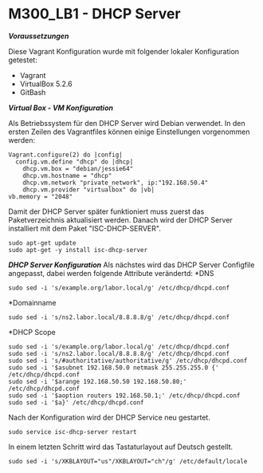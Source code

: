 # M300_LB1 - DHCP Server

***Voraussetzungen***

Diese Vagrant Konfiguration wurde mit folgender lokaler Konfiguration getestet:
* Vagrant
* VirtualBox 5.2.6
* GitBash


***Virtual Box - VM Konfiguration***

Als Betriebssystem für den DHCP Server wird Debian verwendet. In den ersten Zeilen des Vagrantfiles
können einige Einstellungen vorgenommen werden:
```
Vagrant.configure(2) do |config|  
  config.vm.define "dhcp" do |dhcp|	
    dhcp.vm.box = "debian/jessie64" 	
    dhcp.vm.hostname = "dhcp"		
    dhcp.vm.network "private_network", ip:"192.168.50.4" 	
	dhcp.vm.provider "virtualbox" do |vb|			
vb.memory = "2048"
```

Damit der DHCP Server später funktioniert muss zuerst das Paketverzeichnis aktualisiert werden.
Danach wird der DHCP Server installiert mit dem Paket "ISC-DHCP-SERVER".
```
sudo apt-get update
sudo apt-get -y install isc-dhcp-server
```


***DHCP Server Konfiguration***
Als nächstes wird das DHCP Server Configfile angepasst, dabei werden folgende Attribute verändertd:
*DNS
```
sudo sed -i 's/example.org/labor.local/g' /etc/dhcp/dhcpd.conf
```
*Domainname
```
sudo sed -i 's/ns2.labor.local/8.8.8.8/g' /etc/dhcp/dhcpd.conf
```
*DHCP Scope
```
sudo sed -i 's/example.org/labor.local/g' /etc/dhcp/dhcpd.conf
sudo sed -i 's/ns2.labor.local/8.8.8.8/g' /etc/dhcp/dhcpd.conf
sudo sed -i 's/#authoritative/authoritative/g' /etc/dhcp/dhcpd.conf
sudo sed -i '$asubnet 192.168.50.0 netmask 255.255.255.0 {' /etc/dhcp/dhcpd.conf
sudo sed -i '$arange 192.168.50.50 192.168.50.80;' /etc/dhcp/dhcpd.conf
sudo sed -i '$aoption routers 192.168.50.1;' /etc/dhcp/dhcpd.conf
sudo sed -i '$a}' /etc/dhcp/dhcpd.conf
```

Nach der Konfiguration wird der DHCP Service neu gestartet.
```
sudo service isc-dhcp-server restart
```
In einem letzten Schritt wird das Tastaturlayout auf Deutsch gestellt.
```
sudo sed -i 's/XKBLAYOUT="us"/XKBLAYOUT="ch"/g' /etc/default/locale
```

